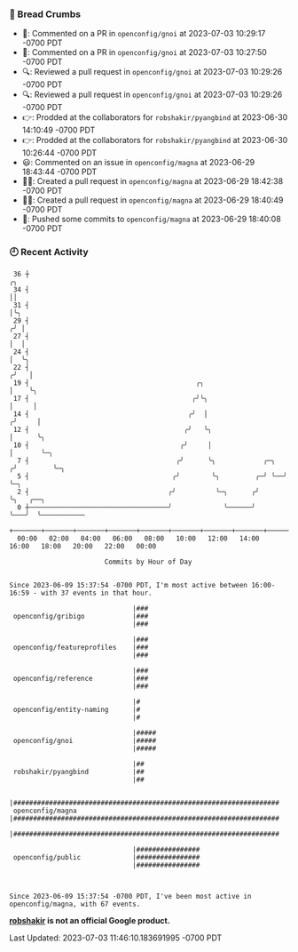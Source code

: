 ### 🍞 Bread Crumbs

 * 💬: Commented on a PR in  `openconfig/gnoi` at 2023-07-03 10:29:17 -0700 PDT
 * 💬: Commented on a PR in  `openconfig/gnoi` at 2023-07-03 10:27:50 -0700 PDT
 * 🔍: Reviewed a pull request in  `openconfig/gnoi` at 2023-07-03 10:29:26 -0700 PDT
 * 🔍: Reviewed a pull request in  `openconfig/gnoi` at 2023-07-03 10:29:26 -0700 PDT
 * 👉: Prodded at the collaborators for `robshakir/pyangbind` at 2023-06-30 14:10:49 -0700 PDT
 * 👉: Prodded at the collaborators for `robshakir/pyangbind` at 2023-06-30 10:26:44 -0700 PDT
 * 😃: Commented on an issue in `openconfig/magna` at 2023-06-29 18:43:44 -0700 PDT
 * ✍🏼: Created a pull request in `openconfig/magna` at 2023-06-29 18:42:38 -0700 PDT
 * ✍🏼: Created a pull request in `openconfig/magna` at 2023-06-29 18:40:49 -0700 PDT
 * 🚢: Pushed some commits to `openconfig/magna` at 2023-06-29 18:40:08 -0700 PDT

### 🕘 Recent Activity
```
 36 ┼                                                                    ╭╮
 34 ┤                                                                    ││
 31 ┤                                                                    │╰╮
 29 ┤                                                                   ╭╯ │
 27 ┤                                                                   │  │
 24 ┤                                                                   │  ╰╮
 22 ┤                                                                  ╭╯   │
 19 ┤                                          ╭╮                      │    ╰╮
 17 ┤                                         ╭╯╰╮                     │     │
 14 ┤                                        ╭╯  │                    ╭╯     │
 12 ┤                                       ╭╯   ╰╮                   │      ╰╮
 10 ┤                                      ╭╯     │                   │       ╰─╮
  7 ┤                                     ╭╯      ╰╮            ╭─╮  ╭╯         ╰─╮
  5 ┤                                    ╭╯        ╰╮         ╭─╯ ╰──╯            ╰─╮
  2 ┤                                   ╭╯          ╰─╮      ╭╯                     ╰╮   ╭──╮
  0 ┼───────────────────────────────────╯             ╰──────╯                       ╰───╯  ╰───────────
    +───────+───────+───────+───────+───────+───────+───────+───────+───────+───────+───────+───────+────
  00:00   02:00   04:00   06:00   08:00   10:00   12:00   14:00   16:00   18:00   20:00   22:00   00:00   

						Commits by Hour of Day


Since 2023-06-09 15:37:54 -0700 PDT, I'm most active between 16:00-16:59 - with 37 events in that hour.

```



```
                               |###
 openconfig/gribigo            |###
                               |###

                               |###
 openconfig/featureprofiles    |###
                               |###

                               |###
 openconfig/reference          |###
                               |###

                               |#
 openconfig/entity-naming      |#
                               |#

                               |#####
 openconfig/gnoi               |#####
                               |#####

                               |##
 robshakir/pyangbind           |##
                               |##

                               |###################################################################
 openconfig/magna              |###################################################################
                               |###################################################################

                               |################
 openconfig/public             |################
                               |################



Since 2023-06-09 15:37:54 -0700 PDT, I've been most active in openconfig/magna, with 67 events.

```
**[robshakir](mailto:robjs@google.com) is not an official Google product.**  


Last Updated: 2023-07-03 11:46:10.183691995 -0700 PDT
